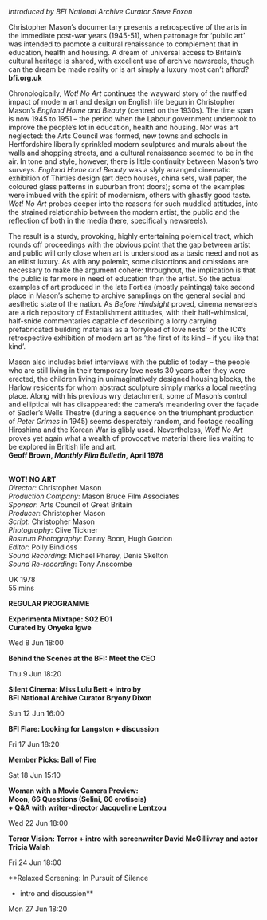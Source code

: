 

_Introduced by BFI National Archive Curator Steve Foxon_

Christopher Mason’s documentary presents a retrospective of the arts in the immediate post-war years (1945-51), when patronage for ‘public art’ was intended to promote a cultural renaissance to complement that in education, health and housing. A dream of universal access to Britain’s cultural heritage is shared, with excellent use of archive newsreels, though can the dream be made reality or is art simply a luxury most can’t afford?  
**bfi.org.uk**

Chronologically, _Wot! No Art_ continues the wayward story of the muffled impact of modern art and design on English life begun in Christopher Mason’s _England Home and Beauty_ (centred on the 1930s). The time span is now 1945 to 1951 – the period when the Labour government undertook to improve the people’s lot in education, health and housing. Nor was art neglected: the Arts Council was formed, new towns and schools in Hertfordshire liberally sprinkled modern sculptures and murals about the walls and shopping streets, and a cultural renaissance seemed to be in the air. In tone and style, however, there is little continuity between Mason’s two surveys. _England Home and Beauty_ was a slyly arranged cinematic exhibition of Thirties design (art deco houses, china sets, wall paper, the coloured glass patterns in suburban front doors); some of the examples were imbued with the spirit of modernism, others with ghastly good taste. _Wot! No Art_ probes deeper into the reasons for such muddled attitudes, into the strained relationship between the modern artist, the public and the reflection of both in the media (here, specifically newsreels).

The result is a sturdy, provoking, highly entertaining polemical tract, which rounds off proceedings with the obvious point that the gap between artist and public will only close when art is understood as a basic need and not as an elitist luxury. As with any polemic, some distortions and omissions are necessary to make the argument cohere: throughout, the implication is that the public is far more in need of education than the artist. So the actual examples of art produced in the late Forties (mostly paintings) take second place in Mason’s scheme to archive samplings on the general social and aesthetic state of the nation. As _Before Hindsight_ proved, cinema newsreels are a rich repository of Establishment attitudes, with their half-whimsical, half-snide commentaries capable of describing a lorry carrying prefabricated building materials as a ‘lorryload of love nests’ or the ICA’s retrospective exhibition of modern art as ‘the first of its kind – if you like that kind’.

Mason also includes brief interviews with the public of today – the people who are still living in their temporary love nests 30 years after they were erected, the children living in unimaginatively designed housing blocks, the Harlow residents for whom abstract sculpture simply marks a local meeting place. Along with his previous wry detachment, some of Mason’s control and elliptical wit has disappeared: the camera’s meandering over the façade of Sadler’s Wells Theatre (during a sequence on the triumphant production of _Peter Grimes_ in 1945) seems desperately random, and footage recalling Hiroshima and the Korean War is glibly used. Nevertheless, _Wot! No Art_ proves yet again what a wealth of provocative material there lies waiting to be explored in British life  and art.  
**Geoff Brown, _Monthly Film Bulletin_, April 1978**
<br><br>

**WOT! NO ART**  
_Director_: Christopher Mason  
_Production Company_:  Mason Bruce Film Associates  
_Sponsor_: Arts Council of Great Britain  
_Producer_: Christopher Mason  
_Script_: Christopher Mason  
_Photography_: Clive Tickner  
_Rostrum Photography_: Danny Boon, Hugh Gordon  
_Editor_: Polly Bindloss  
_Sound Recording_: Michael Pharey, Denis Skelton  
_Sound Re-recording_: Tony Anscombe

UK 1978  
55 mins

**REGULAR PROGRAMME**<br>

**Experimenta Mixtape: S02 E01  
Curated by Onyeka Igwe**<br>

Wed 8 Jun 18:00<br>

**Behind the Scenes at the BFI: Meet the CEO**

Thu 9 Jun 18:20

**Silent Cinema: Miss Lulu Bett + intro by  
BFI National Archive Curator Bryony Dixon**

Sun 12 Jun 16:00

**BFI Flare: Looking for Langston + discussion**

Fri 17 Jun 18:20

**Member Picks: Ball of Fire**

Sat 18 Jun 15:10

**Woman with a Movie Camera Preview:  
Moon, 66 Questions (Selini, 66 erotiseis)**  
**+ Q&A with writer-director Jacqueline Lentzou**

Wed 22 Jun 18:00

**Terror Vision: Terror + intro with screenwriter David McGillivray and actor Tricia Walsh**

Fri 24 Jun 18:00

**Relaxed Screening: In Pursuit of Silence  
+ intro and discussion**

Mon 27 Jun 18:20
<!--stackedit_data:
eyJoaXN0b3J5IjpbMTE1NzE3NjE0M119
-->